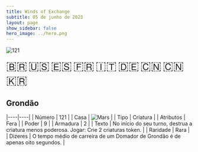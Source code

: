 ```yaml
---
title: Winds of Exchange
subtitle: 05 de junho de 2023
layout: page
show_sidebar: false
hero_image: ../hero.png
---
```


![121](https://mastervault-storage-prod.s3.amazonaws.com/media/card_front/pt/600_121_3c1b3df2c507_pt.png)

<span title="Português" style="font-size: 32px;cursor: pointer;" onclick="javascript:document.querySelector('img[alt=\'121\']').src=document.querySelector('img[alt=\'121\']').src.replace(/card_front\/[^/]+/, 'card_front/pt').replace(/_[^/.0-9]+\.png/, '_pt.png')">🇧🇷</span>
<span title="English" style="font-size: 32px;cursor: pointer;" onclick="javascript:document.querySelector('img[alt=\'121\']').src=document.querySelector('img[alt=\'121\']').src.replace(/card_front\/[^/]+/, 'card_front/en').replace(/_[^/.0-9]+\.png/, '_en.png')">🇺🇸</span>
<span title="Español" style="font-size: 32px;cursor: pointer;" onclick="javascript:document.querySelector('img[alt=\'121\']').src=document.querySelector('img[alt=\'121\']').src.replace(/card_front\/[^/]+/, 'card_front/es').replace(/_[^/.0-9]+\.png/, '_es.png')">🇪🇸</span>
<span title="Français" style="font-size: 32px;cursor: pointer;" onclick="javascript:document.querySelector('img[alt=\'121\']').src=document.querySelector('img[alt=\'121\']').src.replace(/card_front\/[^/]+/, 'card_front/fr').replace(/_[^/.0-9]+\.png/, '_fr.png')">🇫🇷</span>
<span title="Italiano" style="font-size: 32px;cursor: pointer;" onclick="javascript:document.querySelector('img[alt=\'121\']').src=document.querySelector('img[alt=\'121\']').src.replace(/card_front\/[^/]+/, 'card_front/it').replace(/_[^/.0-9]+\.png/, '_it.png')">🇮🇹</span>
<span title="Deutsche" style="font-size: 32px;cursor: pointer;" onclick="javascript:document.querySelector('img[alt=\'121\']').src=document.querySelector('img[alt=\'121\']').src.replace(/card_front\/[^/]+/, 'card_front/de').replace(/_[^/.0-9]+\.png/, '_de.png')">🇩🇪</span>
<span title="简体中文" style="font-size: 32px;cursor: pointer;" onclick="javascript:document.querySelector('img[alt=\'121\']').src=document.querySelector('img[alt=\'121\']').src.replace(/card_front\/[^/]+/, 'card_front/zh-hans').replace(/_[^/.0-9]+\.png/, '_zh-hans.png')">🇨🇳</span>
<span title="繁體中文" style="font-size: 32px;cursor: pointer;" onclick="javascript:document.querySelector('img[alt=\'121\']').src=document.querySelector('img[alt=\'121\']').src.replace(/card_front\/[^/]+/, 'card_front/zh-hant').replace(/_[^/.0-9]+\.png/, '_zh-hant.png')">🇨🇳</span>
<span title="한국어" style="font-size: 32px;cursor: pointer;" onclick="javascript:document.querySelector('img[alt=\'121\']').src=document.querySelector('img[alt=\'121\']').src.replace(/card_front\/[^/]+/, 'card_front/ko').replace(/_[^/.0-9]+\.png/, '_ko.png')">🇰🇷</span>

## Grondão

|----|----|
| Número | 121 |
| Casa | ![Mars](https://archonarcana.com/images/thumb/d/de/Mars.png/22px-Mars.png "Marte") |
| Tipo | Criatura |
| Atributos | Fera |
| Poder | 9 |
| Armadura | 2 |
| Texto | No início do seu turno, destrua a criatura menos poderosa. Jogar: Crie 2 criaturas token. |
| Raridade | Rara |
| Dizeres | O tempo médio de carreira de um Domador de Grondão é de apenas oito segundos. |
